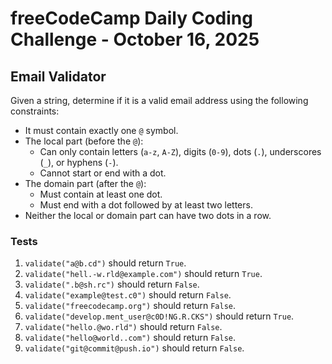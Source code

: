 # freeCodeCamp Daily Coding Challenge - October 16, 2025

## Email Validator

Given a string, determine if it is a valid email address using the following constraints:

* It must contain exactly one `@` symbol.
* The local part (before the `@`):
	* Can only contain letters (`a-z`, `A-Z`), digits (`0-9`), dots (`.`), underscores (`_`), or hyphens (`-`).
	* Cannot start or end with a dot.
* The domain part (after the `@`):
	* Must contain at least one dot.
	* Must end with a dot followed by at least two letters.
* Neither the local or domain part can have two dots in a row.

### Tests

1. `validate("a@b.cd")` should return `True`.
2. `validate("hell.-w.rld@example.com")` should return `True`.
3. `validate(".b@sh.rc")` should return `False`.
4. `validate("example@test.c0")` should return `False`.
5. `validate("freecodecamp.org")` should return `False`.
6. `validate("develop.ment_user@c0D!NG.R.CKS")` should return `True`.
7. `validate("hello.@wo.rld")` should return `False`.
8. `validate("hello@world..com")` should return `False`.
9. `validate("git@commit@push.io")` should return `False`.